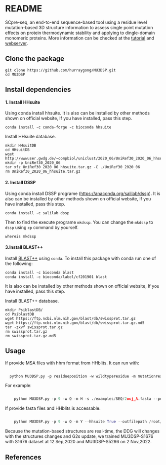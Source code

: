 # README
SCpre-seq, an end-to-end sequence-based tool using a residue level mutation-based 3D structure information to assess single point mutation effects on protein thermodynamic stability and applying to dingle-domain monomeric proteins. More information can be checked at the [tutorial](https://mu3dsp.readthedocs.io/en/latest/) and [webserver](http://101.42.149.84:8080/).
## Clone the package

```
git clone https://github.com/hurraygong/MU3DSP.git
cd MU3DSP
```

## Install dependencies
#### 1. Install HHsuite

Using conda install hhsuite. It is also can be installed by other methods shown on official website,  If you have installed, pass this step.
```
conda install -c conda-forge -c bioconda hhsuite
```
Install HHsuite database.
```
mkdir HHsuitDB
cd HHsuitDB
wget http://wwwuser.gwdg.de/~compbiol/uniclust/2020_06/UniRef30_2020_06_hhsuite.tar.gz
mkdir -p UniRef30_2020_06
tar xfz UniRef30_2020_06_hhsuite.tar.gz -C ./UniRef30_2020_06
rm UniRef30_2020_06_hhsuite.tar.gz
```


#### 2. Install DSSP

Using conda install DSSP programe (https://anaconda.org/salilab/dssp). It is also can be installed by other methods shown on official website,  If you have installed, pass this step.
```
conda install -c salilab dssp
```
Then to find the execute programe `mkdssp`. You can change the `mkdssp`
to `dssp` using `cp` command by yourself.
```
whereis mkdssp
```
#### 3.Install BLAST++

Install [BLAST++]( (https://anaconda.org/bioconda/blast)) using `conda`. To install this package with conda run one of the following:
```
conda install -c bioconda blast
conda install -c bioconda/label/cf201901 blast
```
It is also can be installed by other methods shown on official website,  If you have installed, pass this step.

Install BLAST++ database.
```
mkdir PsiblastDB/
cd PsiblastDB
wget https://ftp.ncbi.nlm.nih.gov/blast/db/swissprot.tar.gz
wget https://ftp.ncbi.nlm.nih.gov/blast/db/swissprot.tar.gz.md5
tar -zxvf swissprot.tar.gz
rm swissprot.tar.gz
rm swissprot.tar.gz.md5
```


## Usage

If provide MSA files with hhm format from HHblits. It can run with:
```python

  python MU3DSP.py -p residueposition -w wildtyperesidue -m mutationresidue -o -s sequencepath --pdbpath pdbfilepath --dssppath dsspfilepath --dsspbin mkdssp-path --psiblastbin  psiblast-path --hhblitsbin hhblits-path --psiblastout psioutfile-path --psiblastpssm pssmoutfile-path --psiblastdb swissprot-path --hhblitshhm hhmoutfile-path --hhmfile HHblits-hhm-file --printout

```
For example:
```python

    python MU3DSP.py -p 9 -w Q -m H -s ./examples/SEQ/2ocj_A.fasta --pdbpath ./examples/PDBtest --dssppath ./examples/DSSPtest --dsspbin dssp --psiblastbin  psiblast --hhblitsbin hhmake --psiblastout ./examples/psiout --psiblastpssm ./examples/pssmout --psiblastdb ./PsiblastDB/swissprot --hhblitshhm ./examples/hhmout --outfilepath ./examples/2ocj_Q9H.npy --hhmfile /root/MU3DSP/examples/2ocj_A.hhm --printout
```

If provide fasta files and HHblits is accessable.

```python

    python MU3DSP.py -p 9 -w Q -m Y --hhsuite True --outfilepath /root/MU3DSP/tmp/2ocj_A_Q9Y.npy -s /root/MU3DSP/tmp/2ocj_A.fasta --G2s --hhmfile /root/MU3DSP/examples/2ocj_A.hhm --pdbpath ./examples/PDBtest --dssppath ./examples/DSSPtest --dsspbin mkdssp --psiblastbin psiblast --psiblastout ./examples/psiout --psiblastpssm ./examples/pssmout --psiblastdb ../blastDB/swissprot --hhblitsdb ../HHblitDB/UniRef30_2020_06 --hhblitsout ./examples/hhblitout --hhblitshhm ./examples/hhmout -o --printout

```

Because the mutation-based structures are real-time, the DDG will changes with the structures changes and G2s update, we trained MU3DSP-S1676 with S1676 dataset at 12 Sep,2020 and MU3DSP-S5296 on 2 Nov,2022.
## References
